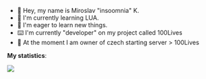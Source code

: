 - 👋 Hey, my name is Miroslav "insoomnia" K. 
- 🏫 I'm currently learning LUA.
- 🤤 I'm eager to learn new things.
- ⌨️ I'm currently "developer" on my project called 100Lives
- 👑 At the moment I am owner of czech starting server > 100Lives

**My statistics**:

<picture>
<source 
  srcset="https://github-readme-stats.vercel.app/api?username=insoomnia1&show_icons=true&theme=dark"
  media="(prefers-color-scheme: dark)"
/>
<source
  srcset="https://github-readme-stats.vercel.app/api?username=insoomnia1&show_icons=true"
  media="(prefers-color-scheme: light), (prefers-color-scheme: no-preference)"
/>
<img src="https://github-readme-stats.vercel.app/api?username=insoomnia1&show_icons=true" />
</picture>